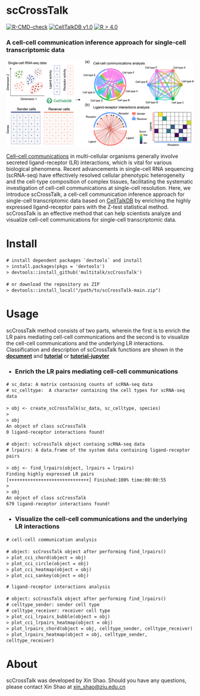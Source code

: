 # scCrossTalk
[![R-CMD-check](https://img.shields.io/badge/R--CMD--check-passing-brightgreen?logo=github)](https://github.com/multitalk/scCrossTalk/actions/workflows/test.yml) [![CellTalkDB v1.0](https://img.shields.io/badge/CellTalkDB-v1.0-yellow)](http://tcm.zju.edu.cn/celltalkdb/) [![R > 4.0](https://img.shields.io/badge/R-%3E%204.0-blue)](https://www.r-project.org/) 


### A cell-cell communication inference approach for single-cell transcriptomic data

<img src='https://github.com/multitalk/scCrossTalk/blob/main/img/github.png'>

[Cell–cell communications](https://pubmed.ncbi.nlm.nih.gov/32435978/) in multi-cellular organisms generally involve secreted ligand-receptor (LR) interactions, which is vital for various biological phenomena. Recent advancements in single-cell RNA sequencing (scRNA-seq) have effectively resolved cellular phenotypic heterogeneity and the cell-type composition of complex tissues, facilitating the systematic investigation of cell-cell communications at single-cell resolution. Here, we introduce scCrossTalk, a  cell-cell communication inference approach for single-cell transcriptomic data based on [CellTalkDB](https://pubmed.ncbi.nlm.nih.gov/33147626/) by enriching the highly expressed ligand-receptor pairs with the Z-test statistical method. scCrossTalk is an effective method that can help scientists analyze and visualize cell-cell communications for single-cell transcriptomic data.

# Install

```
# install dependent packages `devtools` and install
> install.packages(pkgs = 'devtools')
> devtools::install_github('multitalk/scCrossTalk')

# or download the repository as ZIP
> devtools::install_local("/path/to/scCrossTalk-main.zip")
```

# Usage
scCrossTalk method consists of two parts, wherein the first is to enrich the LR pairs mediating cell-cell communications and the second is to visualize the cell-cell communications and the underlying LR interactions. Classification and description of scCrossTalk functions are shown in the __[document](https://github.com/multitalk/scCrossTalk/blob/main/vignettes/scCrossTalk.pdf)__ and __[tutorial](https://raw.githack.com/multitalk/scCrossTalk/main/vignettes/tutorial.html)__ or __[tutorial-jupyter](https://github.com/multitalk/scCrossTalk/blob/main/vignettes/tutorial.ipynb)__

- ### Enrich the LR pairs mediating cell-cell communications
```
# sc_data: A matrix containing counts of scRNA-seq data
# sc_celltype:  A character containing the cell types for scRNA-seq data

> obj <- create_scCrossTalk(sc_data, sc_celltype, species)
> 
> obj
An object of class scCrossTalk
0 ligand-receptor interactions found!

# object: scCrossTalk object containg scRNA-seq data
# lrpairs: A data.frame of the system data containing ligand-receptor pairs

> obj <- find_lrpairs(object, lrpairs = lrpairs)
Finding highly expressed LR pairs
[++++++++++++++++++++++++++++++] Finished:100% time:00:00:55
>
> obj
An object of class scCrossTalk 
679 ligand-receptor interactions found!
```

- ### Visualize the cell-cell communications and the underlying LR interactions
```
# cell-cell communication analysis

# object: scCrossTalk object after performing find_lrpairs()
> plot_cci_chord(object = obj)
> plot_cci_circle(object = obj)
> plot_cci_heatmap(object = obj)
> plot_cci_sankey(object = obj)

```

```
# ligand-receptor interactions analysis

# object: scCrossTalk object after performing find_lrpairs()
# celltype_sender: sender cell type
# celltype_receiver: receiver cell type
> plot_cci_lrpairs_bubble(object = obj)
> plot_cci_lrpairs_heatmap(object = obj)
> plot_lrpairs_chord(object = obj, celltype_sender, celltype_receiver)
> plot_lrpairs_heatmap(object = obj, celltype_sender, celltype_receiver)
```

# About
scCrossTalk was developed by Xin Shao. Should you have any questions, please contact Xin Shao at xin_shao@zju.edu.cn